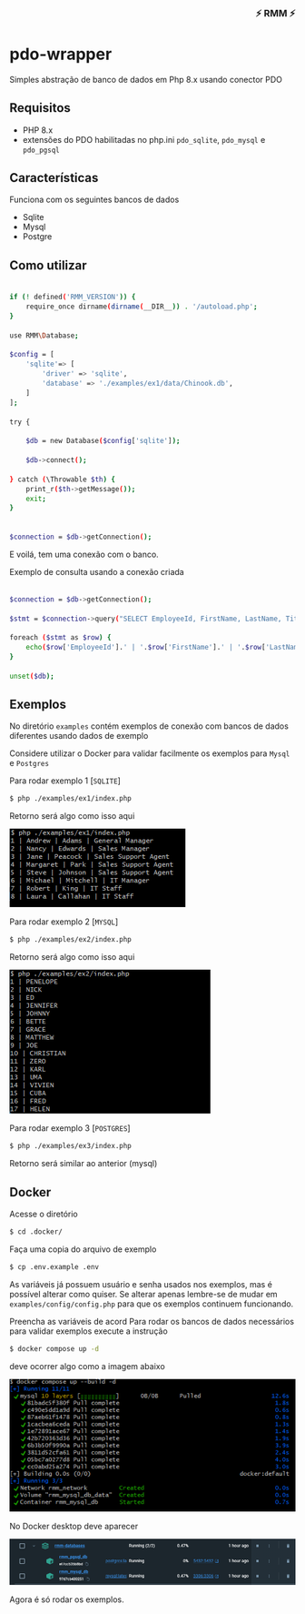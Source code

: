 
<div align="right">

### ⚡ RMM ⚡

</div>

# pdo-wrapper

Simples abstração de banco de dados em Php 8.x usando conector PDO

## Requisitos

- PHP 8.x
- extensões do PDO habilitadas no php.ini `pdo_sqlite`, `pdo_mysql` e `pdo_pgsql`  

## Características

Funciona com os seguintes bancos de dados

- Sqlite
- Mysql
- Postgre

## Como utilizar

```bash

if (! defined('RMM_VERSION')) {
    require_once dirname(dirname(__DIR__)) . '/autoload.php';
}

use RMM\Database;

$config = [
    'sqlite'=> [
        'driver' => 'sqlite',
        'database' => './examples/ex1/data/Chinook.db',
    ]
];

try {

    $db = new Database($config['sqlite']);

    $db->connect();

} catch (\Throwable $th) {
    print_r($th->getMessage());
    exit;
}


$connection = $db->getConnection();

```

E voilá, tem uma conexão com o banco.

Exemplo de consulta usando a conexão criada

```bash

$connection = $db->getConnection();

$stmt = $connection->query("SELECT EmployeeId, FirstName, LastName, Title FROM Employee");

foreach ($stmt as $row) {
    echo($row['EmployeeId'].' | '.$row['FirstName'].' | '.$row['LastName'].' | '.$row['Title'] . PHP_EOL );
}

unset($db);

```


## Exemplos

No diretório `examples` contém exemplos de conexão com bancos de dados diferentes usando dados de exemplo

Considere utilizar o Docker para validar facilmente os exemplos para `Mysql` e `Postgres`

Para rodar exemplo 1 [`SQLITE`]

``` bash
$ php ./examples/ex1/index.php
```

Retorno será algo como isso aqui

![Exemplo 1](docs/example1.png)


Para rodar exemplo 2 [`MYSQL`]

``` bash
$ php ./examples/ex2/index.php
```

Retorno será algo como isso aqui

![Exemplo 2](docs/example2.png)

Para rodar exemplo 3 [`POSTGRES`]

``` bash
$ php ./examples/ex3/index.php
```

Retorno será similar ao anterior (mysql)

## Docker

Acesse o diretório

``` bash
$ cd .docker/
```

Faça uma copia do arquivo de exemplo

``` bash
$ cp .env.example .env
``` 

As variáveis já possuem usuário e senha usados nos exemplos, mas é possível alterar como quiser. Se alterar apenas lembre-se de mudar em `examples/config/config.php` para que os exemplos continuem funcionando. 

Preencha as variáveis de acord
Para rodar os bancos de dados necessários para validar exemplos execute a instrução

``` bash
$ docker compose up -d

```

deve ocorrer algo como a imagem abaixo

![docker up](docs/docker-up.png)

No Docker desktop deve aparecer

![containers](docs/docker-containers.png)

Agora é só rodar os exemplos.